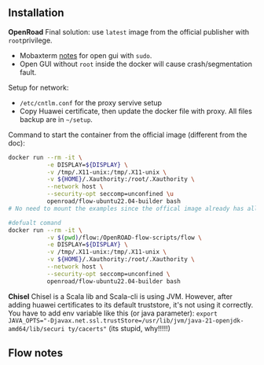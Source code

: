 ## Installation
**OpenRoad**
Final solution: use `latest` image from the official publisher with `root`privilege.

+ Mobaxterm [notes](https://blog.mobatek.net/post/how-to-keep-X11-display-after-su-or-sudo/) for open gui with `sudo`.
+ Open GUI without `root` inside the docker will cause crash/segmentation fault.

Setup for network:
+ `/etc/cntlm.conf` for the proxy servive setup
+ Copy Huawei certificate, then update the docker file with proxy.
All files backup are in `~/setup`.

Command to start the container from the official image (different from the doc):
```bash
docker run --rm -it \
           -e DISPLAY=${DISPLAY} \
           -v /tmp/.X11-unix:/tmp/.X11-unix \
           -v ${HOME}/.Xauthority:/root/.Xauthority \
           --network host \
           --security-opt seccomp=unconfined \u
           openroad/flow-ubuntu22.04-builder bash
# No need to mount the examples since the offical image already has all sources

#defualt comand
docker run --rm -it \
		   -v $(pwd)/flow:/OpenROAD-flow-scripts/flow \
           -e DISPLAY=${DISPLAY} \
           -v /tmp/.X11-unix:/tmp/.X11-unix \
           -v ${HOME}/.Xauthority:/root/.Xauthority \
           --network host \
           --security-opt seccomp=unconfined \
           openroad/flow-ubuntu22.04-builder bash
```
**Chisel**
Chisel is a Scala lib and Scala-cli is using JVM. 
However, after adding huawei certificates to its default truststore, it's not using it correctly. You have to add env variable like this (or java parameter):
`export JAVA_OPTS="-Djavax.net.ssl.trustStore=/usr/lib/jvm/java-21-openjdk-amd64/lib/securi
ty/cacerts"`
(its stupid, why!!!!!)

## Flow notes 
<!--stackedit_data:
eyJoaXN0b3J5IjpbMTIyMTk0MTkyMiwyNDk5ODI4MDAsMzY4MD
c0NTAxLDU2MDg1Njg4MiwxODc1MTM2NjI0LC0xNDMxMjUxOTUy
LC0xMDYwMTE5NjUsLTczNjQyNjAwMCwtMTc2NTc4OTE4MiwtMT
I1NDA3MjM2NCwtMTEzODYwODMwMiwxNDc0NDk2NDU4LDkzODE5
ODY2OCwtMTM0NzQ2NTk1NSwxNjkyOTE5Njk2XX0=
-->